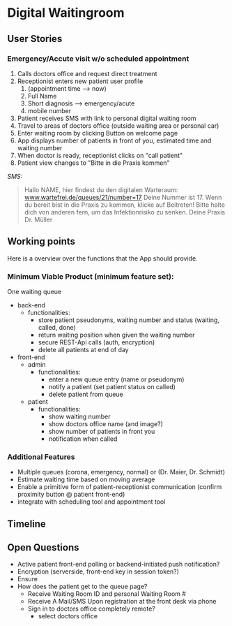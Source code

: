# Digital Waitingroom

## User Stories

### Emergency/Accute visit w/o scheduled appointment

1. Calls doctors office and request direct treatment
2. Receptionist enters new patient user profile
   1. (appointment time --> now)
   2. Full Name
   3. Short diagnosis --> emergency/acute
   4. mobile number
3. Patient receives SMS with link to personal digital waiting room
4. Travel to areas of doctors office (outside waiting area or personal car)
5. Enter waiting room by clicking Button on welcome page
6. App displays number of patients in front of you, estimated time and waiting number
7. When doctor is ready, receptionist clicks on "call patient"
8. Patient view changes to "Bitte in die Praxis kommen"


*SMS:*
> Hallo NAME, 
> hier findest du den digitalen Warteraum:
> www.wartefrei.de/queues/21/number=17
>  Deine Nummer ist 17. Wenn du bereit bist in die Praxis zu kommen, klicke auf Beitreten!
> Bitte halte dich 
> von anderen fern, um das Infektionrisiko zu senken.
> Deine Praxis Dr. Müller

## Working points

Here is a overview over the functions that the App should provide.

### Minimum Viable Product (minimum feature set):

One waiting queue

- back-end
  - functionalities:
    - store patient pseudonyms, waiting number and status (waiting, called, done)
    - return waiting position when given the waiting number
    - secure REST-Api calls (auth, encryption)
    - delete all patients at end of day
- front-end
  - admin
    - functionalities:
      - enter a new queue entry (name or pseudonym)
      - notify a patient (set patient status on called)
      - delete patient from queue
  - patient
    - functionalities:
      - show waiting number
      - show doctors office name (and image?)
      - show number of patients in front you
      - notification when called

### Additional Features

- Multiple queues (corona, emergency, normal) or (Dr. Maier, Dr. Schmidt)
- Estimate waiting time based on moving average
- Enable a primitive form of patient-receptionist communication (confirm proximity button @ patient front-end)
- integrate with scheduling tool and appointment tool

## Timeline

## Open Questions

- Active patient front-end polling or backend-initiated push notification?
- Encryption (serverside, front-end key in session token?)
- Ensure
- How does the patient get to the queue page?
  - Receive Waiting Room ID and personal Waiting Room #
  - Receive A Mail/SMS Upon registration at the front desk via phone
  - Sign in to doctors office completely remote?
    - select doctors office